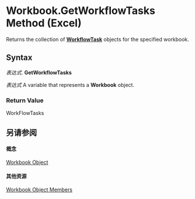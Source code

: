 
# Workbook.GetWorkflowTasks Method (Excel)

Returns the collection of  **[WorkflowTask](http://msdn.microsoft.com/library/9d17947e-f12a-2f97-7888-8d5ec9f85011%28Office.15%29.aspx)** objects for the specified workbook.


## Syntax

 _表达式_. **GetWorkflowTasks**

 _表达式_ A variable that represents a **Workbook** object.


### Return Value

WorkFlowTasks


## 另请参阅


#### 概念


[Workbook Object](8c00aa60-c974-eed3-0812-3c9625eb0d4c.md)
#### 其他资源


[Workbook Object Members](http://msdn.microsoft.com/library/dce102a3-25de-3ff4-2ce5-bc56e08baca7%28Office.15%29.aspx)